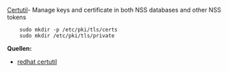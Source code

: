 [Certutil](../certutil)- Manage keys and certificate in both NSS databases and other NSS tokens

```
    sudo mkdir -p /etc/pki/tls/certs
    sudo mkdir /etc/pki/tls/private
```

**Quellen:**

*  [redhat certutil](https://access.redhat.com/documentation/en-US/Red_Hat_Directory_Server/8.1/html/Administration_Guide/Managing_SSL-Using_certutil.html)
